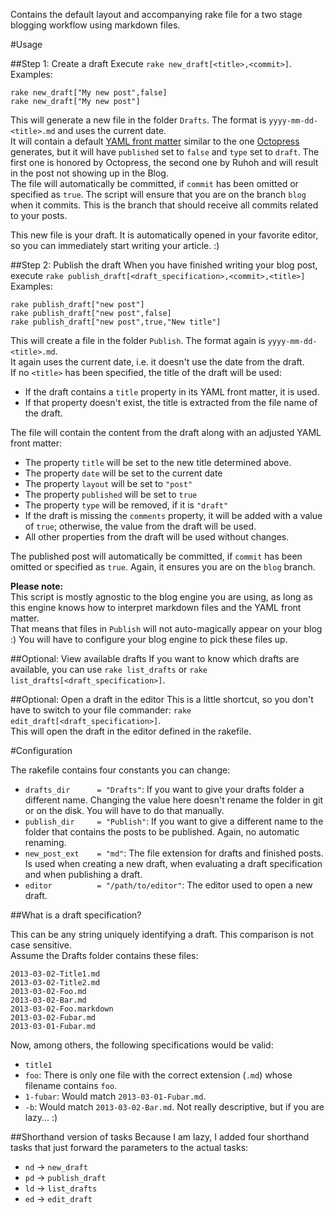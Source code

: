 Contains the default layout and accompanying rake file for a two stage blogging workflow using markdown files.  

#Usage

##Step 1: Create a draft
Execute `rake new_draft[<title>,<commit>]`.  
Examples:

    rake new_draft["My new post",false]
    rake new_draft["My new post"]

This will generate a new file in the folder `Drafts`. The format is `yyyy-mm-dd-<title>.md` and uses the current date.  
It will contain a default [YAML front matter](https://github.com/mojombo/jekyll/wiki/yaml-front-matter) similar to the one [Octopress](http://octopress.org) generates, but it will have `published` set to `false` and `type` set to `draft`. The first one is honored by Octopress, the second one by Ruhoh and will result in the post not showing up in the Blog.  
The file will automatically be committed, if `commit` has been omitted or specified as `true`. The script will ensure that you are on the branch `blog` when it commits. This is the branch that should receive all commits related to your posts.

This new file is your draft. It is automatically opened in your favorite editor, so you can immediately start writing your article. :)

##Step 2: Publish the draft
When you have finished writing your blog post, execute `rake publish_draft[<draft_specification>,<commit>,<title>]`  
Examples:

    rake publish_draft["new post"]
    rake publish_draft["new post",false]
    rake publish_draft["new post",true,"New title"]

This will create a file in the folder `Publish`. The format again is  `yyyy-mm-dd-<title>.md`.  
It again uses the current date, i.e. it doesn't use the date from the draft.  
If no `<title>` has been specified, the title of the draft will be used:

- If the draft contains a `title` property in its YAML front matter, it is used.
- If that property doesn't exist, the title is extracted from the file name of the draft.

The file will contain the content from the draft along with an adjusted YAML front matter:

- The property `title` will be set to the new title determined above.
- The property `date` will be set to the current date
- The property `layout` will be set to `"post"`
- The property `published` will be set to `true`
- The property `type` will be removed, if it is `"draft"`
- If the draft is missing the `comments` property, it will be added with a value of `true`; otherwise, the value from the draft will be used.
- All other properties from the draft will be used without changes.

The published post will automatically be committed, if `commit` has been omitted or specified as `true`. Again, it ensures you are on the `blog` branch.

**Please note:**  
This script is mostly agnostic to the blog engine you are using, as long as this engine knows how to interpret markdown files and the YAML front matter.  
That means that files in `Publish` will not auto-magically appear on your blog :) You will have to configure your blog engine to pick these files up.

##Optional: View available drafts
If you want to know which drafts are available, you can use `rake list_drafts` or `rake list_drafts[<draft_specification>]`.

##Optional: Open a draft in the editor
This is a little shortcut, so you don't have to switch to your file commander: `rake edit_draft[<draft_specification>]`.  
This will open the draft in the editor defined in the rakefile.

#Configuration

The rakefile contains four constants you can change:

- `drafts_dir      = "Drafts"`: If you want to give your drafts folder a different name. Changing the value here doesn't rename the folder in git or on the disk. You will have to do that manually.
- `publish_dir     = "Publish"`: If you want to give a different name to the folder that contains the posts to be published. Again, no automatic renaming.
- `new_post_ext    = "md"`: The file extension for drafts and finished posts. Is used when creating a new draft, when evaluating a draft specification and when publishing a draft.
- `editor          = "/path/to/editor"`: The editor used to open a new draft.

##What is a draft specification?

This can be any string uniquely identifying a draft. This comparison is not case sensitive.  
Assume the Drafts folder contains these files:

    2013-03-02-Title1.md
    2013-03-02-Title2.md
    2013-03-02-Foo.md
    2013-03-02-Bar.md
    2013-03-02-Foo.markdown
    2013-03-02-Fubar.md
    2013-03-01-Fubar.md

Now, among others, the following specifications would be valid: 

- `title1`
- `foo`: There is only one file with the correct extension (`.md`) whose filename contains `foo`.
- `1-fubar`: Would match `2013-03-01-Fubar.md`.
- `-b`: Would match `2013-03-02-Bar.md`. Not really descriptive, but if you are lazy... :)

##Shorthand version of tasks
Because I am lazy, I added four shorthand tasks that just forward the parameters to the actual tasks:
- `nd` -> `new_draft`
- `pd` -> `publish_draft`
- `ld` -> `list_drafts`
- `ed` -> `edit_draft`